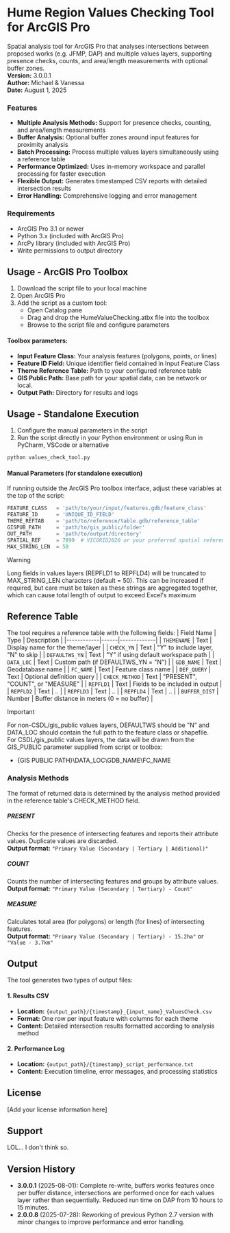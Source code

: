 # Hume Region Values Checking Tool for ArcGIS Pro
Spatial analysis tool for ArcGIS Pro that analyses intersections between proposed works (e.g. JFMP, DAP) and multiple values layers, supporting presence checks, counts, and area/length measurements with optional buffer zones.  
**Version:** 3.0.0.1  
**Author:** Michael & Vanessa  
**Date:** August 1, 2025

### Features
- **Multiple Analysis Methods:** Support for presence checks, counting, and area/length measurements
- **Buffer Analysis:** Optional buffer zones around input features for proximity analysis
- **Batch Processing:** Process multiple values layers simultaneously using a reference table
- **Performance Optimized:** Uses in-memory workspace and parallel processing for faster execution
- **Flexible Output:** Generates timestamped CSV reports with detailed intersection results
- **Error Handling:** Comprehensive logging and error management

### Requirements
- ArcGIS Pro 3.1 or newer
- Python 3.x (included with ArcGIS Pro)
- ArcPy library (included with ArcGIS Pro)
- Write permissions to output directory

## Usage - ArcGIS Pro Toolbox
1. Download the script file to your local machine
2. Open ArcGIS Pro
3. Add the script as a custom tool:
   - Open Catalog pane
   - Drag and drop the HumeValueChecking.atbx file into the toolbox
   - Browse to the script file and configure parameters

#### Toolbox parameters:
   - **Input Feature Class:** Your analysis features (polygons, points, or lines)
   - **Feature ID Field:** Unique identifier field contained in Input Feature Class
   - **Theme Reference Table:** Path to your configured reference table
   - **GIS Public Path:** Base path for your spatial data, can be network or local. 
   - **Output Path:** Directory for results and logs

## Usage - Standalone Execution
1. Configure the manual parameters in the script
2. Run the script directly in your Python environment or using Run in PyCharm, VSCode or alternative
```python
python values_check_tool.py
```

#### Manual Parameters (for standalone execution)
If running outside the ArcGIS Pro toolbox interface, adjust these variables at the top of the script:
```python
FEATURE_CLASS   = 'path/to/your/input/features.gdb/feature_class'
FEATURE_ID      = 'UNIQUE_ID_FIELD'
THEME_REFTAB    = 'path/to/reference/table.gdb/reference_table'
GISPUB_PATH     = 'path/to/gis_public/folder'
OUT_PATH        = 'path/to/output/directory'
SPATIAL_REF     = 7899  # VICGRID2020 or your preferred spatial reference
MAX_STRING_LEN  = 50
```
> [!WARNING]  
> Long fields in values layers (REPFLD1 to REPFLD4) will be truncated to MAX_STRING_LEN characters (default = 50).
> This can be increased if required, but care must be taken as these strings are aggregated together, which can cause total length of output to exceed Excel's maximum

## Reference Table
The tool requires a reference table with the following fields:
| Field Name | Type | Description |
|------------|------|-------------|
| `THEMENAME` | Text | Display name for the theme/layer |
| `CHECK_YN` | Text | "Y" to include layer, "N" to skip |
| `DEFAULTWS_YN` | Text | "Y" if using default workspace path |
| `DATA_LOC` | Text | Custom path (if DEFAULTWS_YN = "N") |
| `GDB_NAME` | Text | Geodatabase name |
| `FC_NAME` | Text | Feature class name |
| `DEF_QUERY` | Text | Optional definition query |
| `CHECK_METHOD` | Text | "PRESENT", "COUNT", or "MEASURE" |
| `REPFLD1` | Text | Fields to be included in output |
| `REPFLD2` | Text | .. |
| `REPFLD3` | Text | .. |
| `REPFLD4` | Text | .. |
| `BUFFER_DIST` | Number | Buffer distance in meters (0 = no buffer) |
> [!IMPORTANT] 
> For non-CSDL/gis_public values layers, DEFAULTWS should be "N" and DATA_LOC should contain the full path to the feature class or shapefile.  
> For CSDL/gis_public values layers, the data will be drawn from the GIS_PUBLIC parameter supplied from script or toolbox:  
>  * {GIS PUBLIC PATH}\DATA_LOC\GDB_NAME\FC_NAME 

### Analysis Methods
The format of returned data is determined by the analysis method provided in the reference table's CHECK_METHOD field.
##### PRESENT
Checks for the presence of intersecting features and reports their attribute values. Duplicate values are discarded.  
**Output format:** `"Primary Value (Secondary | Tertiary | Additional)"`
##### COUNT
Counts the number of intersecting features and groups by attribute values.  
**Output format:** `"Primary Value (Secondary | Tertiary) - Count"`
##### MEASURE
Calculates total area (for polygons) or length (for lines) of intersecting features.  
**Output format:** `"Primary Value (Secondary | Tertiary) - 15.2ha"` or `"Value - 3.7km"`

## Output
The tool generates two types of output files:
#### 1. Results CSV
- **Location:** `{output_path}/{timestamp}_{input_name}_ValuesCheck.csv`
- **Format:** One row per input feature with columns for each theme
- **Content:** Detailed intersection results formatted according to analysis method

#### 2. Performance Log
- **Location:** `{output_path}/{timestamp}_script_performance.txt`
- **Content:** Execution timeline, error messages, and processing statistics

## License
[Add your license information here]

## Support
LOL... I don't think so.

## Version History

- **3.0.0.1** (2025-08-01): Complete re-write, buffers works features once per buffer distance, intersections are performed once for each values layer rather than sequentially. Reduced run time on DAP from 10 hours to 15 minutes.
- **2.0.0.8** (2025-07-28): Reworking of previous Python 2.7 version with minor changes to improve performance and error handling.

